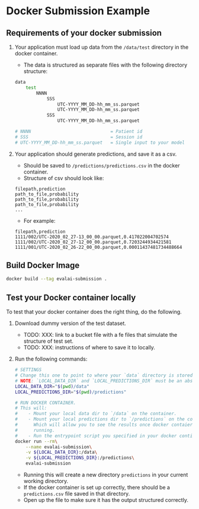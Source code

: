 # Docker Submission Example


## Requirements of your docker submission

1. Your application must load up data from the `/data/test`  directory in the docker container.

    - The data is structured as separate files with the following directory structure:

    ```bash
    data
        test 
            NNNN
                SSS
                    UTC-YYYY_MM_DD-hh_mm_ss.parquet
                    UTC-YYYY_MM_DD-hh_mm_ss.parquet
                SSS
                    UTC-YYYY_MM_DD-hh_mm_ss.parquet

    # NNNN                              = Patient id
    # SSS                               = Session id 
    # UTC-YYYY_MM_DD-hh_mm_ss.parquet   = Single input to your model
    ```

2. Your application should generate predictions, and save it as a csv.
    - Should be saved to `/predictions/predictions.csv` in the docker container.
    - Structure of csv should look like:

    ```
    filepath,prediction
    path_to_file,probability
    path_to_file,probability
    path_to_file,probability
    ...
    ```

    -  For example:

    ```
    filepath,prediction
    1111/002/UTC-2020_02_27-13_00_00.parquet,0.417022004702574
    1111/002/UTC-2020_02_27-12_00_00.parquet,0.7203244934421581
    1111/001/UTC-2020_02_26-22_00_00.parquet,0.00011437481734488664
    ```


## Build Docker Image

```bash
docker build --tag evalai-submission .

```

## Test your Docker container locally

To test that your docker container does the right thing, do the following.

1. Download dummy version of the test dataset.
    - TODO: XXX: link to a bucket file with a fe files that simulate the structure of test set.
    - TODO: XXX: instructions of where to save it to locally. 
2. Run the following commands:

    ```bash
    # SETTINGS
    # Change this one to point to where your `data` directory is stored.
    # NOTE: `LOCAL_DATA_DIR` and `LOCAL_PREDICTIONS_DIR` must be an absolute paths..
    LOCAL_DATA_DIR="$(pwd)/data"
    LOCAL_PREDICTIONS_DIR="$(pwd)/predictions"

    # RUN DOCKER CONTAINER.
    # This will:
    #    - Mount your local data dir to `/data` on the container.
    #    - Mount your local predictions dir to `/predictions` on the container.
    #      Which will allow you to see the results once docker contaier finishes
    #      running.
    #    - Run the entrypoint script you specified in your docker contianer.
    docker run --rm\
        --name evalai-submission\
        -v ${LOCAL_DATA_DIR}:/data\
        -v ${LOCAL_PREDICTIONS_DIR}:/predictions\
        evalai-submission
    ```

   - Running this will create a new directory `predictions` in your current working directory.
   - If the docker container is set up correctly, there should be a `predictions.csv` file saved in that directory.
   - Open up the file to make sure it has the output structured correctly.
